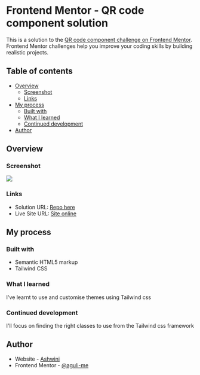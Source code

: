 # Frontend Mentor - QR code component solution

This is a solution to the [QR code component challenge on Frontend Mentor](https://www.frontendmentor.io/challenges/qr-code-component-iux_sIO_H). Frontend Mentor challenges help you improve your coding skills by building realistic projects.

## Table of contents

- [Overview](#overview)
  - [Screenshot](#screenshot)
  - [Links](#links)
- [My process](#my-process)
  - [Built with](#built-with)
  - [What I learned](#what-i-learned)
  - [Continued development](#continued-development)
- [Author](#author)

## Overview

### Screenshot

![](./images/screenshot.png)

### Links

- Solution URL: [Repo here](https://github.com/aguli-me/qr-code-tailwind)
- Live Site URL: [Site online](https://aguli-me.github.io/qr-code-tailwind/)

## My process

### Built with

- Semantic HTML5 markup
- Tailwind CSS

### What I learned

I've learnt to use and customise themes using Tailwind css

### Continued development

I'll focus on finding the right classes to use from the Tailwind css framework

## Author

- Website - [Ashwini](https://aguli-me.github.io/aguli/)
- Frontend Mentor - [@aguli-me](https://www.frontendmentor.io/profile/aguli-me)
